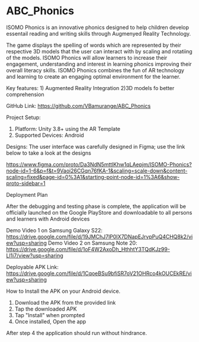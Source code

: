 # ABC_Phonics

ISOMO Phonics is an innovative phonics designed to help children develop essentail reading and writing skills through Augmenyed Reality Technology.

The game displays the spelling of words which are represented by their respective 3D models that the user can interact with by scaling and rotatiing of the models. ISOMO Phonics will allow learners to increase their engagement, understanding and interest in learning phonics improving their overall literacy skills. ISOMO Phonics combines the fun of AR technology and learning to create an engaging optimal environment for the learner.

Key features:
    1) Augmented Reality Integration
    2)3D models fo better comprehension
    

GitHub Link: https://github.com/VBamurange/ABC_Phonics


 Project Setup: 
   1) Platform: Unity 3.8+ using the AR Template
   2) Supported Devices: Android
      
Designs: The user interface was carefully designed in Figma; use the link below to take a look at the designs

https://www.figma.com/proto/Da3NdN5mttIKhw1qLAepjm/ISOMO-Phonics?node-id=1-6&p=f&t=9Vaoi26CGqn76fKA-1&scaling=scale-down&content-scaling=fixed&page-id=0%3A1&starting-point-node-id=1%3A6&show-proto-sidebar=1

Deployment Plan

After the debugging and testing phase is complete, the application will be officially launched on the Google PlayStore and downloadable to all persons and learners with Android devices

Demo Video 1 on Samsung Galaxy S22: https://drive.google.com/file/d/19JMChJ7lP0IX7DNapEJrvpPuQ4CHQ8k2/view?usp=sharing
Demo Video 2 on Samsung Note 20: https://drive.google.com/file/d/1oF4W2AxoDh_HthhtY3TQdKJz99-Ll1i7/view?usp=sharing

Deployable APK Link: https://drive.google.com/file/d/1CqoeBSu9bfiSR7oV21OHRco4kOUCEkRE/view?usp=sharing

How to Install the APK on your Android device.
1. Download the APK from the provided link
2. Tap the downloaded APK
3. Tap "Install" when prompted
4. Once installed, Open the app

After step 4 the application should run without hindrance.



